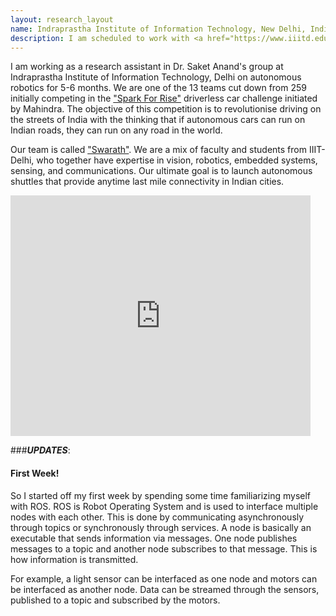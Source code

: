 ```yaml
---
layout: research_layout
name: Indraprastha Institute of Information Technology, New Delhi, India
description: I am scheduled to work with <a href="https://www.iiitd.edu.in/~anands/">Dr. Saket Anand</a> in the field of autonomous robotics from december till june 2016.
---
```


I am working as a research assistant in Dr. Saket Anand's group at Indraprastha Institute of Information Technology, Delhi on autonomous robotics for 5-6 months. We are one of the 13 teams cut down from 259 initially competing in the <a href="http://www.sparktherise.com/program-detail/driverless-car-challenge">"Spark For Rise"</a> driverless car challenge initiated by Mahindra. The objective of this competition is to revolutionise driving on the streets of India with the thinking that if autonomous cars can run on Indian roads, they can run on any road in the world.  

Our team is called <a href="https://www.facebook.com/swarathatiiitd">"Swarath"</a>. We are a mix of faculty and students from IIIT-Delhi, who together have expertise in vision, robotics, embedded systems, sensing, and communications. Our ultimate goal is to launch autonomous shuttles that provide anytime last mile connectivity in Indian cities.

<iframe width="480" height="385" src="https://www.youtube.com/embed/KvLOf7OfSc4" frameborder="0" allowfullscreen></iframe>


###***UPDATES***:

#### First Week!  

So I started off my first week by spending some time familiarizing myself with ROS. ROS is Robot Operating System and is used to interface multiple nodes with each other. This is done by communicating asynchronously through topics or synchronously through services. A node is basically an executable that sends information via messages. One node publishes messages to a topic and another node subscribes to that message. This is how information is transmitted.  

For example, a light sensor can be interfaced as one node and motors can be interfaced as another node. Data can be streamed through the sensors, published to a topic and subscribed by the motors. 

